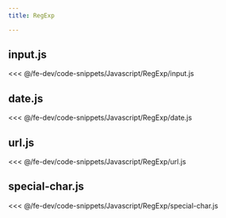 ```yaml
---
title: RegExp

---
```


## input.js
<<< @/fe-dev/code-snippets/Javascript/RegExp/input.js

## date.js
<<< @/fe-dev/code-snippets/Javascript/RegExp/date.js

## url.js
<<< @/fe-dev/code-snippets/Javascript/RegExp/url.js

## special-char.js
<<< @/fe-dev/code-snippets/Javascript/RegExp/special-char.js
